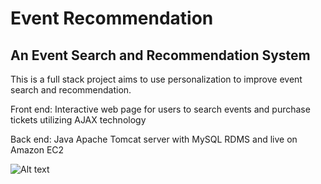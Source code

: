 # Event Recommendation
## An Event Search and Recommendation System

This is a full stack project aims to use personalization to improve event search and recommendation.

Front end: Interactive web page for users to search events and purchase tickets utilizing AJAX technology

Back end: Java Apache Tomcat server with MySQL RDMS and live on Amazon EC2

![Alt text]("https://github.com/ZJZheng/Full-Stack-Event-Recommendation/blob/master/Framework.png")

